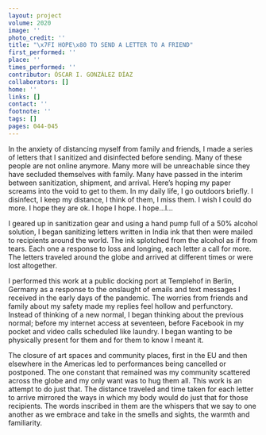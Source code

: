 ```yaml
---
layout: project
volume: 2020
image: ''
photo_credit: ''
title: "\x7FI HOPE\x80 TO SEND A LETTER TO A FRIEND"
first_performed: ''
place: ''
times_performed: ''
contributor: ÓSCAR I. GONZÁLEZ DÍAZ
collaborators: []
home: ''
links: []
contact: ''
footnote: ''
tags: []
pages: 044-045
---
```

In the anxiety of distancing myself from family and friends, I made a series of letters that I sanitized and disinfected before sending. Many of these people are not online anymore. Many more will be unreachable since they have secluded themselves with family. Many have passed in the interim between sanitization, shipment, and arrival. Here’s hoping my paper screams into the void to get to them. In my daily life, I go outdoors briefly. I disinfect, I keep my distance, I think of them, I miss them. I wish I could do more. I hope they are ok. I hope I hope. I hope…I… 

I geared up in sanitization gear and using a hand pump full of a 50% alcohol solution, I began sanitizing letters written in India ink that then were mailed to recipients around the world. The ink splotched from the alcohol as if from tears. Each one a response to loss and longing, each letter a call for more. The letters traveled around the globe and arrived at different times or were lost altogether. 

I performed this work at a public docking port at Templehof in Berlin, Germany as a response to the onslaught of emails and text messages I received in the early days of the pandemic. The worries from friends and family about my safety made my replies feel hollow and perfunctory. Instead of thinking of a new normal, I began thinking about the previous normal; before my internet access at seventeen, before Facebook in my pocket and video calls scheduled like laundry. I began wanting to be physically present for them and for them to know I meant it. 

The closure of art spaces and community places, first in the EU and then elsewhere in the Americas led to performances being cancelled or postponed. The one constant that remained was my community scattered across the globe and my only want was to hug them all. This work is an attempt to do just that. The distance traveled and time taken for each letter to arrive mirrored the ways in which my body would do just that for those recipients. The words inscribed in them are the whispers that we say to one another as we embrace and take in the smells and sights, the warmth and familiarity.